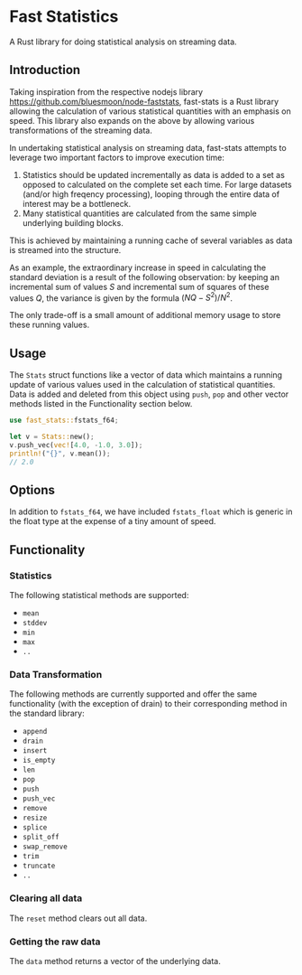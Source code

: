 Fast Statistics
===============

A Rust library for doing statistical analysis on streaming data.

Introduction
------------

Taking inspiration from the respective nodejs library https://github.com/bluesmoon/node-faststats, fast-stats is a Rust library allowing the calculation of various statistical quantities with an emphasis on speed.  This library also expands on the above by allowing various transformations of the streaming data.

In undertaking statistical analysis on streaming data, fast-stats attempts to leverage two important factors to improve execution time:
1. Statistics should be updated incrementally as data is added to a set as opposed to calculated on the complete set each time.  For large datasets (and/or high freqency processing), looping through the entire data of interest may be a bottleneck. 
2. Many statistical quantities are calculated from the same simple underlying building blocks. 

This is achieved by maintaining a running cache of several variables as data is streamed into the structure.  

As an example, the extraordinary increase in speed in calculating the standard deviation is a result of the following observation: by keeping an incremental sum of values $S$ and incremental sum of squares of these values $Q$, the variance is given by the formula $(NQ - S^2)/N^2$.

The only trade-off is a small amount of additional memory usage to store these running values.

Usage
-----

The `Stats` struct functions like a vector of data which maintains a running update of various values used in the calculation of statistical quantities. Data is added and deleted from this object using `push`, `pop` and other vector methods listed in the Functionality section below.

```rust
use fast_stats::fstats_f64;

let v = Stats::new();
v.push_vec(vec![4.0, -1.0, 3.0]);
println!("{}", v.mean());
// 2.0
```

Options
-------

In addition to `fstats_f64`, we have included `fstats_float` which is generic in the float type at the expense of a tiny amount of speed.

Functionality
-------------

### Statistics

The following statistical methods are supported:

*  `mean`
*  `stddev`
*  `min`
*  `max`
*  `..`

### Data Transformation

The following methods are currently supported and offer the same functionality (with the exception of drain) to their corresponding method in the standard library: 

*  `append` 
*  `drain`
*  `insert` 
*  `is_empty`
*  `len`
*  `pop`
*  `push`
*  `push_vec`
*  `remove` 
*  `resize`
*  `splice`
*  `split_off`
*  `swap_remove`
*  `trim`
*  `truncate`
*  `..`

### Clearing all data

The `reset` method clears out all data.

### Getting the raw data

The `data` method returns a vector of the underlying data.


